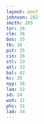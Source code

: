```yaml
---
layout: post
johnson: 262
smith: 265
tor: 26
cle: 36
bos: 35
tb: 38
pit: 35
cin: 26
stl: 33
atl: 33
bal: 42
kc: 35
nyy: 36
laa: 32
sd: 24
wsh: 31
phi: 31
lad: 34
---
```

